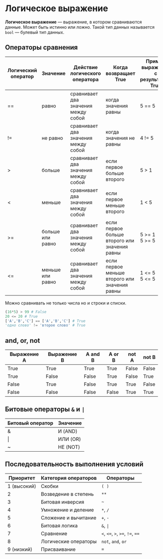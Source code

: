 # Логическое выражение
**Логическое выражение** — выражение, в котором сравниваются данные. Может быть истинно или ложно. Такой тип данных называется `bool` — булевый тип данных.  

## Операторы сравнения
| Логический оператор | Значение           | Действие логического оператора                   | Когда возвращает True                     | Пример выражения с результатом True |
|---------------------|--------------------|--------------------------------------------------|-------------------------------------------|-------------------------------------|
| ==                  | равно              | сравнивает два значения между собой              | когда значения равны                      | 5 == 5                             |
| !=                  | не равно           | сравнивает два значения между собой              | когда значения не равны                   | 4 != 5                             |
| >                   | больше             | сравнивает два значения между собой              | если первое больше второго                | 5 > 1                              |
| <                   | меньше             | сравнивает два значения между собой              | если первое меньше второго                | 1 < 5                              |
| >=                  | больше или равно   | сравнивает два значения между собой              | если первое больше второго или значения равны | 5 >= 1<br>5 >= 5                  |
| <=                  | меньше или равно   | сравнивает два значения между собой              | если первое меньше второго или значения равны | 1 <= 5<br>5 <= 5                  |  

Можно сравнивать не только числа но и строки и списки.  
```python
(16*5) > 99 # False
20 <= 20 # True
['A','B','C'] == ['A','B','C'] # True
'одно слово' != 'второе слово' # True
```  

## and, or, not

| Выражение А | Выражение В | A and B | A or B | not A | not B |
|-------------|-------------|---------|--------|-------|-------|
| True        | True        | True    | True   | False | False |
| True        | False       | False   | True   | False | True  |
| False       | True        | False   | True   | True  | False |
| False       | False       | False   | False  | True  | True  |

## Битовые операторы `&` и `|`  

| Битовый оператор | Значение   |
|------------------|------------|
| &                | И (AND)    |
| \|               | ИЛИ (OR)   |
| ~                | НЕ (NOT)   |

## Последовательность выполнения условий

| Приоритет | Категория операторов                 | Операторы                                  |
|-----------|--------------------------------------|--------------------------------------------|
| 1 (высокий) | Скобки                               | `( )`                                      |
| 2         | Возведение в степень                 | `**`                                       |
| 3         | Битовая инверсия                     | `~`                                        |
| 4         | Умножение и деление                  | `*`, `/`                                   |
| 5         | Сложение и вычитание                 | `+`, `-`                                   |
| 6         | Битовая логика                       | `&`, `\|`                                  |
| 7         | Сравнение                            | `<`, `<=`, `>`, `>=`, `!=`, `==`           |
| 8         | Логические операторы                 | `not`, `and`, `or`                         |
| 9 (низкий) | Присваивание                         | `=`                                        |


